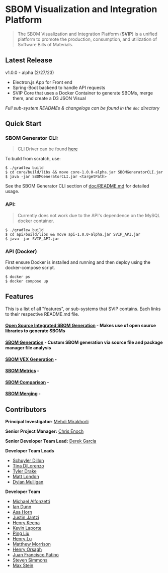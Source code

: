 # SBOM Visualization and Integration Platform
> The SBOM Visualization and Integration Platform (**SVIP**) is a unified platform to promote the 
> production, consumption, and utilization of Software Bills of Materials.

## Latest Release
v1.0.0 - alpha (2/27/23)

- Electron.js App for Front end
- Spring-Boot backend to handle API requests
- SVIP Core that uses a Docker Container to generate SBOMs, merge them, and create a D3 JSON Visual

_Full sub-system READMEs & changelogs can be found in the `doc` directory_

## Quick Start

### SBOM Generator CLI:
> CLI Driver can be found [here](../core/src/main/java/org/svip/SBOMGeneratorCLI.java)

To build from scratch, use:
```shell
$ ./gradlew build
$ cd core/build/libs && move core-1.0.0-alpha.jar SBOMGeneratorCLI.jar
$ java -jar SBOMGeneratorCLI.jar <targetPath>
```

See the SBOM Generator CLI section of [doc/README.md](doc/README.md) for detailed usage.

### API:
> Currently does not work due to the API's dependence on the MySQL docker container.
```shell
$ ./gradlew build
$ cd api/build/libs && move api-1.0.0-alpha.jar SVIP_API.jar
$ java -jar SVIP_API.jar
```

### API (Docker)
First ensure Docker is installed and running and then deploy using the docker-compose script.
```shell
$ docker ps
$ docker compose up
```

## Features
This is a list of all "features", or sub-systems that SVIP contains. Each links to their respective README.md file.
#### [Open Source Integrated SBOM Generation](doc/OSI/README.md) - Makes use of open source libraries to generate SBOMs
#### [SBOM Generation](doc/Generators/README.md) - Custom SBOM generation via source file and package manager file analysis
#### [SBOM VEX Generation](doc/VEX/README.md) - 
#### [SBOM Metrics](doc/Metrics/README.md) - 
#### [SBOM Comparison](doc/Comparer/README.md) - 
#### [SBOM Merging](doc/Merger/README.md) - 

## Contributors
**Principal Investigator:** [Mehdi Mirakhorli](mailto:mxmvse@rit.edu)

**Senior Project Manager:** [Chris Enoch](mailto:ctevse@rit.edu)

**Senior Developer Team Lead:** [Derek Garcia](mailto:dlg1206@rit.edu)

**Developer Team Leads**
- [Schuyler Dillon](mailto:sdd4181@rit.edu)
- [Tina DiLorenzo](mailto:tnd3015@rit.edu)
- [Tyler Drake](mailto:txd3634@rit.edu)
- [Matt London](mailto:mrl2534@rit.edu)
- [Dylan Mulligan](mailto:dtm5568@rit.edu)

**Developer Team**
- [Michael Alfonzetti](mailto:michael.alfonzetti93@gmail.com)
- [Ian Dunn](mailto:itd3516@g.rit.edu)
- [Asa Horn](mailto:aoh9470@rit.edu)
- [Justin Jantzi](mailto:jwj7297@rit.edu)
- [Henry Keena](mailto:htk4363@rit.edu)
- [Kevin Laporte](mailto:kjl8898@rit.edu)
- [Ping Liu](mailto:htk4363@rit.edu)
- [Henry Lu](mailto:hyl2415@rit.edu)
- [Matthew Morrison](mailto:msm8275@rit.edu)
- [Henry Orsagh](mailto:hco4630@rit.edu)
- [Juan Francisco Patino](mailto:jfp6815@rit.edu)
- [Steven Simmons](mailto:sdsimmons44@gmail.com)
- [Max Stein](mailto:mhs8558@rit.edu)
